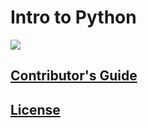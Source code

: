 # Intro to Python

![](https://www.perforce.com/sites/default/files/image/2018-08/image-blog-enterprises-investing-python%20(2).jpg)

## [Contributor's Guide](/CONTRIBUTING.md)

## [License](/LICENSE.md)
